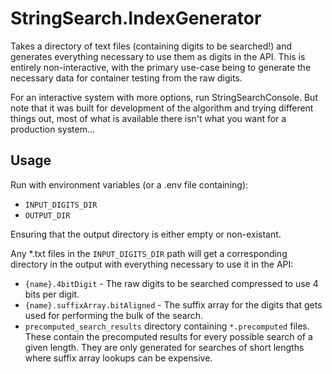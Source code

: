 # StringSearch.IndexGenerator
Takes a directory of text files (containing digits to be searched!) and generates everything necessary to use them as digits in the API.
This is entirely non-interactive, with the primary use-case being to generate the necessary data for container testing from the raw digits.

For an interactive system with more options, run StringSearchConsole. But note that it was built for development of the algorithm and trying different
things out, most of what is available there isn't what you want for a production system...

## Usage
Run with environment variables (or a .env file containing):
 - `INPUT_DIGITS_DIR`
 - `OUTPUT_DIR`

Ensuring that the output directory is either empty or non-existant.

Any *.txt files in the `INPUT_DIGITS_DIR` path will get a corresponding directory in the output with everything necessary to use it in the API:
 - `{name}.4bitDigit` - The raw digits to be searched compressed to use 4 bits per digit.
 - `{name}.suffixArray.bitAligned` - The suffix array for the digits that gets used for performing the bulk of the search.
 - `precomputed_search_results` directory containing `*.precomputed` files. These contain the precomputed 
	results for every possible search of a given length. They are only generated for searches of short lengths where
	suffix array lookups can be expensive.